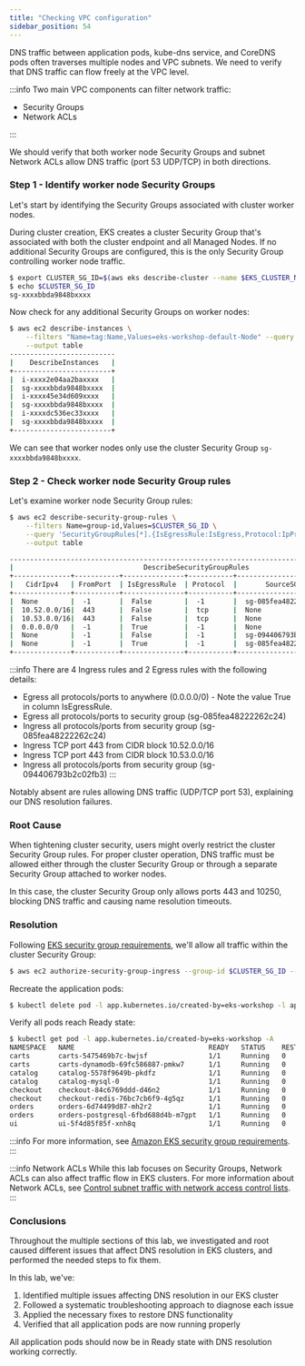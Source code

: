 ```yaml
---
title: "Checking VPC configuration"
sidebar_position: 54
---
```


DNS traffic between application pods, kube-dns service, and CoreDNS pods often traverses multiple nodes and VPC subnets. We need to verify that DNS traffic can flow freely at the VPC level.

:::info
Two main VPC components can filter network traffic:

- Security Groups
- Network ACLs

:::

We should verify that both worker node Security Groups and subnet Network ACLs allow DNS traffic (port 53 UDP/TCP) in both directions.

### Step 1 - Identify worker node Security Groups

Let's start by identifying the Security Groups associated with cluster worker nodes.

During cluster creation, EKS creates a cluster Security Group that's associated with both the cluster endpoint and all Managed Nodes. If no additional Security Groups are configured, this is the only Security Group controlling worker node traffic.

```bash timeout=30
$ export CLUSTER_SG_ID=$(aws eks describe-cluster --name $EKS_CLUSTER_NAME --region $AWS_REGION --query "cluster.resourcesVpcConfig.clusterSecurityGroupId" --output text)
$ echo $CLUSTER_SG_ID
sg-xxxxbbda9848bxxxx
```

Now check for any additional Security Groups on worker nodes:

```bash timeout=30
$ aws ec2 describe-instances \
    --filters "Name=tag:Name,Values=eks-workshop-default-Node" --query 'Reservations[*].Instances[*].[InstanceId,SecurityGroups[*].GroupId]' \
    --output table
--------------------------
|    DescribeInstances   |
+------------------------+
|  i-xxxx2e04aa2baxxxx   |
|  sg-xxxxbbda9848bxxxx  |
|  i-xxxx45e34d609xxxx   |
|  sg-xxxxbbda9848bxxxx  |
|  i-xxxxdc536ec33xxxx   |
|  sg-xxxxbbda9848bxxxx  |
+------------------------+
```

We can see that worker nodes only use the cluster Security Group `sg-xxxxbbda9848bxxxx`.

### Step 2 - Check worker node Security Group rules

Let's examine worker node Security Group rules:

```bash timeout=30
$ aws ec2 describe-security-group-rules \
    --filters Name=group-id,Values=$CLUSTER_SG_ID \
    --query 'SecurityGroupRules[*].{IsEgressRule:IsEgress,Protocol:IpProtocol,FromPort:FromPort,ToPort:ToPort,CidrIpv4:CidrIpv4,SourceSG:ReferencedGroupInfo.GroupId}' \
    --output table

--------------------------------------------------------------------------------------------
|                                DescribeSecurityGroupRules                                |
+--------------+-----------+---------------+-----------+------------------------+----------+
|   CidrIpv4   | FromPort  | IsEgressRule  | Protocol  |       SourceSG         | ToPort   |
+--------------+-----------+---------------+-----------+------------------------+----------+
|  None        |  -1       |  False        |  -1       |  sg-085fea48222262c24  |  -1      |
|  10.52.0.0/16|  443      |  False        |  tcp      |  None                  |  443     |
|  10.53.0.0/16|  443      |  False        |  tcp      |  None                  |  443     |
|  0.0.0.0/0   |  -1       |  True         |  -1       |  None                  |  -1      |
|  None        |  -1       |  False        |  -1       |  sg-094406793b2c02fb3  |  -1      |
|  None        |  -1       |  True         |  -1       |  sg-085fea48222262c24  |  -1      |
+--------------+-----------+---------------+-----------+------------------------+----------+

```

:::info
There are 4 Ingress rules and 2 Egress rules with the following details:

- Egress all protocols/ports to anywhere (0.0.0.0/0) - Note the value True in column IsEgressRule.
- Egress all protocols/ports to security group (sg-085fea48222262c24)
- Ingress all protocols/ports from security group (sg-085fea48222262c24)
- Ingress TCP port 443 from CIDR block 10.52.0.0/16 
- Ingress TCP port 443 from CIDR block 10.53.0.0/16
- Ingress all protocols/ports from security group (sg-094406793b2c02fb3)
  :::

Notably absent are rules allowing DNS traffic (UDP/TCP port 53), explaining our DNS resolution failures.

### Root Cause

When tightening cluster security, users might overly restrict the cluster Security Group rules. For proper cluster operation, DNS traffic must be allowed either through the cluster Security Group or through a separate Security Group attached to worker nodes.

In this case, the cluster Security Group only allows ports 443 and 10250, blocking DNS traffic and causing name resolution timeouts.

### Resolution

Following [EKS security group requirements](https://docs.aws.amazon.com/eks/latest/userguide/sec-group-reqs.html), we'll allow all traffic within the cluster Security Group:

```bash timeout=30 wait=5
$ aws ec2 authorize-security-group-ingress --group-id $CLUSTER_SG_ID --protocol -1 --port -1 --source-group $CLUSTER_SG_ID
```

Recreate the application pods:

```bash timeout=30 wait=30
$ kubectl delete pod -l app.kubernetes.io/created-by=eks-workshop -l app.kubernetes.io/component=service -A
```

Verify all pods reach Ready state:

```bash timeout=30
$ kubectl get pod -l app.kubernetes.io/created-by=eks-workshop -A
NAMESPACE   NAME                                 READY   STATUS    RESTARTS   AGE
carts       carts-5475469b7c-bwjsf               1/1     Running   0          50s
carts       carts-dynamodb-69fc586887-pmkw7      1/1     Running   0          19h
catalog     catalog-5578f9649b-pkdfz             1/1     Running   0          50s
catalog     catalog-mysql-0                      1/1     Running   0          19h
checkout    checkout-84c6769ddd-d46n2            1/1     Running   0          50s
checkout    checkout-redis-76bc7cb6f9-4g5qz      1/1     Running   0          23d
orders      orders-6d74499d87-mh2r2              1/1     Running   0          50s
orders      orders-postgresql-6fbd688d4b-m7gpt   1/1     Running   0          19h
ui          ui-5f4d85f85f-xnh8q                  1/1     Running   0          50s
```

:::info
For more information, see [Amazon EKS security group requirements](https://docs.aws.amazon.com/eks/latest/userguide/sec-group-reqs.html).
:::

:::info Network ACLs
While this lab focuses on Security Groups, Network ACLs can also affect traffic flow in EKS clusters. For more information about Network ACLs, see [Control subnet traffic with network access control lists](https://docs.aws.amazon.com/vpc/latest/userguide/vpc-network-acls.html).
:::

### Conclusions

Throughout the multiple sections of this lab, we investigated and root caused different issues that affect DNS resolution in EKS clusters, and performed the needed steps to fix them.

In this lab, we've:

1. Identified multiple issues affecting DNS resolution in our EKS cluster
2. Followed a systematic troubleshooting approach to diagnose each issue
3. Applied the necessary fixes to restore DNS functionality
4. Verified that all application pods are now running properly

All application pods should now be in Ready state with DNS resolution working correctly.
